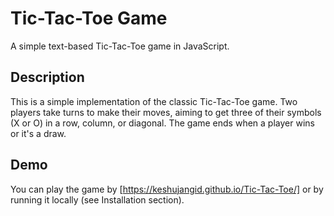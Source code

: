 # Tic-Tac-Toe Game

A simple text-based Tic-Tac-Toe game in JavaScript.

## Description

This is a simple implementation of the classic Tic-Tac-Toe game. Two players take turns to make their moves, aiming to get three of their symbols (X or O) in a row, column, or diagonal. The game ends when a player wins or it's a draw.

## Demo

You can play the game by [https://keshujangid.github.io/Tic-Tac-Toe/] or by running it locally (see Installation section).
